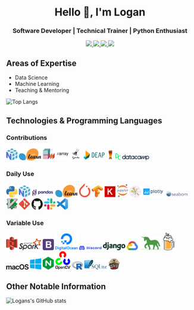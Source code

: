 <h1 align="center">Hello 👋, I'm Logan</h1>
<h3 align="center">Software Developer | Technical Trainer | Python Enthusiast</h3>

<p align="center">
<a href="https://linkedin.com/in/logan-thomas">
  <img src="https://img.shields.io/badge/LinkedIn-blue?style=flat&logo=linkedin&labelColor=gray"/>
</a>


<a href="https://twitter.com/__loges__">
  <img src="https://img.shields.io/badge/Twitter-blue?style=flat&logo=twitter&labelColor=gray"/>
</a>

<a href="https://dev.to/loganthomas">
  <img src="https://img.shields.io/badge/Dev.to-black?style=flat&logo=dev.to&labelColor=gray"/>
</a>

<a href="https://komarev.com/ghpvc/?username=loganthomas&label=Views">
  <img src="https://komarev.com/ghpvc/?username=loganthomas&label=Views"/>
</a>
</p>

## Areas of Expertise
- Data Science
- Machine Learning
- Teaching & Mentoring

![Top Langs](https://github-readme-stats-git-masterrstaa-rickstaa.vercel.app/api/top-langs/?username=loganthomas&hide=Jupyter%20Notebook&layout=compact&border_color=2e4058)

## Technologies & Programming Languages
### Contributions
<img src = './logos/numpy.svg' width='30'/> <img src = './logos/scikit-learn.svg' width='60'/> <img src = './logos/xarray.png' width='70'> <img src = './logos/pyjanitor.png' width='30'/> <img src = './logos/deap.png' width='60'/> <img src = './logos/pint-logo.jpeg' width='20'/> <img src = './logos/datacamp.svg' width='90'/>

### Daily Use
<img src = './logos/python.svg' width='30'/> <img src = './logos/numpy.svg' width='30'/> <img src = './logos/pandas.svg' width='60'/> <img src = './logos/scikit-learn.svg' width='60'/> <img src = './logos/pytorch.svg' width='30'/> <img src = './logos/tensorflow.svg' width='30'/> <img src = './logos/keras.svg' width='30'/> <img src = './logos/jupyter.svg' width='30'/> <img src = './logos/matplotlib.svg' width='30'/> <img src = './logos/plotly.svg' width='60'/> <img src = './logos/seaborn.svg' width='60'/> <img src = './logos/vim.svg' width='30'/> <img src = './logos/git-icon.svg' width='30'/> <img src = './logos/github-icon.svg' width='30'/> <img src = './logos/slack.svg' width='30'/> <img src = './logos/visual-studio-code.svg' width='30'/>

### Variable Use
<img src = './logos/aws-s3.svg' width='30'/> <img src = './logos/apache-spark.svg' width='60'/> <img src = './logos/bootstrap.svg' width='30'/>
<img src = './logos/digital-ocean.svg' width='60'/> <img src = './logos/discord.svg' width='60'/> <img src = './logos/django.svg' width='60'/> <img src = './logos/google-cloud.svg' width='30'/> <img src = './logos/gunicorn.svg' width='60'/> <img src = './logos/homebrew.svg' width='30'/> <img src = './logos/macOS.svg' width='60'/> <img src = './logos/microsoft-windows.svg' width='30'/> <img src = './logos/nginx.svg' width='30'/> <img src = './logos/opencv.svg' width='40'/> <img src = './logos/r-lang.svg' width='30'/> <img src = './logos/sqlite.svg' width='60'/> <img src = './logos/travis-ci.svg' width='30'/>

## Other Notable Information
![Logans's GitHub stats](https://github-readme-stats-git-masterrstaa-rickstaa.vercel.app/api?username=loganthomas&count_private=true&show_icons=true&include_all_commits=true&border_color=2e4058)



<!--
**loganthomas/loganthomas** is a ✨ _special_ ✨ repository because its `README.md` (this file) appears on your GitHub profile.

Here are some ideas to get you started:

- 🔭 I’m currently working on ...
- 🌱 I’m currently learning ...
- 👯 I’m looking to collaborate on ...
- 🤔 I’m looking for help with ...
- 💬 Ask me about ...
- 📫 How to reach me: ...
- 😄 Pronouns: ...
- ⚡ Fun fact: ...
-->
